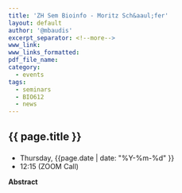```yaml
---
title: 'ZH Sem Bioinfo - Moritz Sch&aaul;fer'
layout: default
author: '@mbaudis'
excerpt_separator: <!--more-->
www_link:
www_links_formatted:
pdf_file_name:
category:
  - events
tags:
  - seminars
  - BIO612
  - news
---
```


## {{ page.title }}
###

* Thursday, {{page.date | date: "%Y-%m-%d" }}
* 12:15 (ZOOM Call)

<!--more-->

__Abstract__

